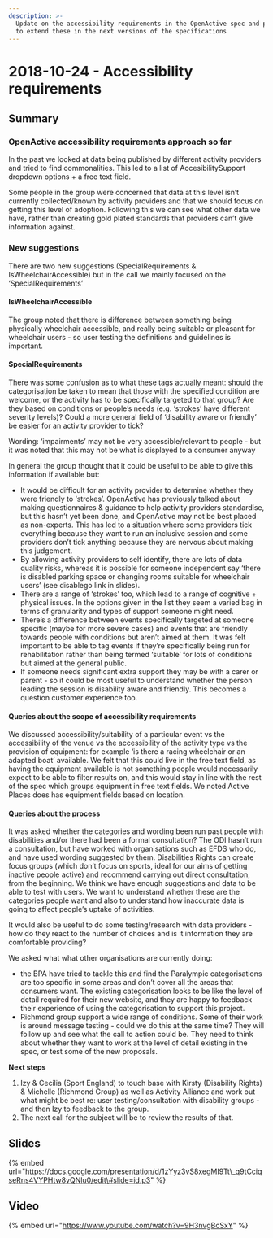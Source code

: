 ```yaml
---
description: >-
  Update on the accessibility requirements in the OpenActive spec and proposal
  to extend these in the next versions of the specifications
---
```


# 2018-10-24 - Accessibility requirements

## **Summary**

### **OpenActive accessibility requirements approach so far**

In the past we looked at data being published by different activity providers and tried to find commonalities. This led to a list of AccesibilitySupport dropdown options + a free text field.

Some people in the group were concerned that data at this level isn’t currently collected/known by activity providers and that we should focus on getting this level of adoption. Following this we can see what other data we have, rather than creating gold plated standards that providers can’t give information against.

### New suggestions

There are two new suggestions \(SpecialRequirements & IsWheelchairAccessible\) but in the call we mainly focused on the ‘SpecialRequirements’

#### IsWheelchairAccessible

The group noted that there is difference between something being physically wheelchair accessible, and really being suitable or pleasant for wheelchair users - so user testing the definitions and guidelines is important.

#### SpecialRequirements 

There was some confusion as to what these tags actually meant: should the categorisation be taken to mean that those with the specified condition are welcome, or the activity has to be specifically targeted to that group? Are they based on conditions or people’s needs \(e.g. ‘strokes’ have different severity levels\)? Could a more general field of ‘disability aware or friendly’ be easier for an activity provider to tick?

Wording: ‘impairments’ may not be very accessible/relevant to people - but it was noted that this may not be what is displayed to a consumer anyway 

In general the group thought that it could be useful to be able to give this information if available but:

* It would be difficult for an activity provider to determine whether they were friendly to ‘strokes’. OpenActive has previously talked about making questionnaires & guidance to help activity providers standardise, but this hasn’t yet been done, and OpenActive may not be best placed as non-experts. This has led to a situation where some providers tick everything because they want to run an inclusive session and some providers don’t tick anything because they are nervous about making this judgement.
* By allowing activity providers to self identify, there are lots of data quality risks, whereas it is possible for someone independent say ‘there is disabled parking space or changing rooms suitable for wheelchair users’ \(see disablego link in slides\).
* There are a range of ‘strokes’ too, which lead to a range of cognitive + physical issues. In the options given in the list they seem a varied bag in terms of granularity and types of support someone might need.
* There’s a difference between events specifically targeted at someone specific \(maybe for more severe cases\) and events that are friendly towards people with conditions but aren’t aimed at them. It was felt important to be able to tag events if they’re specifically being run for rehabilitation rather than being termed ‘suitable’ for lots of conditions but aimed at the general public.
* If someone needs significant extra support they may be with a carer or parent - so it could be most useful to understand whether the person leading the session is disability aware and friendly. This becomes a question customer experience too.

#### Queries about the scope of accessibility requirements

We discussed accessibility/suitability of a particular event vs the accessibility of the venue vs the accessibility of the activity type vs the provision of equipment: for example ‘is there a racing wheelchair or an adapted boat’ available. We felt that this could live in the free text field, as having the equipment available is not something people would necessarily expect to be able to filter results on, and this would stay in line with the rest of the spec which groups equipment in free text fields. We noted Active Places does has equipment fields based on location.

#### Queries about the process

It was asked whether the categories and wording been run past people with disabilities and/or there had been a formal consultation? The ODI hasn’t run a consultation, but have worked with organisations such as EFDS who do, and have used wording suggested by them. Disabilities Rights can create focus groups \(which don’t focus on sports, ideal for our aims of getting inactive people active\) and recommend carrying out direct consultation, from the beginning. We think we have enough suggestions and data to be able to test with users. We want to understand whether these are the categories people want and also to understand how inaccurate data is going to affect people’s uptake of activities.

It would also be useful to do some testing/research with data providers - how do they react to the number of choices and is it information they are comfortable providing?

We asked what what other organisations are currently doing:

* the BPA have tried to tackle this and find the Paralympic categorisations are too specific in some areas and don’t cover all the areas that consumers want. The existing categorisation looks to be like the level of detail required for their new website, and they are happy to feedback their experience of using the categorisation to support this project.
* Richmond group support a wide range of conditions. Some of their work is around message testing - could we do this at the same time? They will follow up and see what the call to action could be. They need to think about whether they want to work at the level of detail existing in the spec, or test some of the new proposals.

**Next steps**

1. Izy & Cecilia \(Sport England\) to touch base with Kirsty \(Disability Rights\) & Michelle \(Richmond Group\) as well as Activity Alliance and work out what might be best re: user testing/consultation with disability groups - and then Izy to feedback to the group.
2. The next call for the subject will be to review the results of that.

##  **Slides** 

{% embed url="https://docs.google.com/presentation/d/1zYyz3vS8xegMI9Tt\_q9tCciqseRns4VYPHtw8vQNlu0/edit\#slide=id.p3" %}

## Video 

{% embed url="https://www.youtube.com/watch?v=9H3nvgBcSxY" %}

